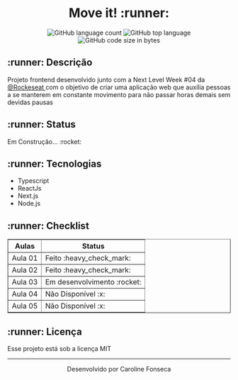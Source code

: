 <h1 align = "center"> Move it! :runner: </h1>
<p align = "center"><img alt="GitHub language count" src="https://img.shields.io/github/languages/count/carolfons/move-it?style=for-the-badge">
<img alt="GitHub top language" src="https://img.shields.io/github/languages/top/carolfons/move-it?color=black&style=for-the-badge">
<img alt="GitHub code size in bytes" src="https://img.shields.io/github/languages/code-size/carolfons/move-it?color=red&style=for-the-badge">
</p>

<h2> :runner: Descrição</h2>
<p > Projeto frontend desenvolvido junto com a Next Level Week #04 da <a href = "https://github.com/Rocketseat"> @Rockeseat </a> com o objetivo de criar uma aplicação web que auxília pessoas a se manterem em constante movimento para não passar horas demais sem devidas pausas </p>
<h2 >:runner: Status</h2>
<p> Em Construção... :rocket: </p>
<h2 >:runner: Tecnologias</h2>

 <ul>
 <li>Typescript</li>
 <li>ReactJs</li>
 <li> Next.js</li>
 <li> Node.js</li>
 </ul>
  
<h2> :runner: Checklist </h2>
<table border = "1">
 <tr>
 <th> <bold>Aulas</bold> </th>
 <th><bold> Status</bold> </th>
 </tr>
 
 <tr>
 <td> Aula 01 </td>
 <td> Feito :heavy_check_mark:</td>
 </tr>
 
 <tr>
 <td> Aula 02 </td>
 <td> Feito :heavy_check_mark: </td>
 </tr>
 
 <tr>
 <td> Aula 03 </td>
 <td> Em desenvolvimento :rocket: </td>
 </tr>
 
 <tr>
 <td> Aula 04 </td>
 <td> Não Disponível :x: </td>
 </tr>
 
 <tr>
 <td> Aula 05 </td>
 <td> Não Disponível :x:</td>
 </tr>
</table>

<h2> :runner: Licença </h2>
<p> Esse projeto está sob a licença MIT </p>

---

<p align = "center">Desenvolvido por Caroline Fonseca</p>
